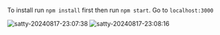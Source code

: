 To install run `npm install` first then run `npm start`. Go to `localhost:3000`

![satty-20240817-23:07:38](https://github.com/user-attachments/assets/da5b868f-a870-456a-82ba-606533e276d7)
![satty-20240817-23:08:16](https://github.com/user-attachments/assets/55a6b422-6b41-4438-8cb3-1fb6c0223f9d)
